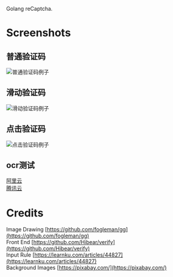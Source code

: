 Golang reCaptcha.

# Screenshots

## 普通验证码

![普通验证码例子](https://github.com/glitterlip/gowaybadbot/blob/f27ba08e687841b913229ef5260d8daa54e374d8/screenshots/input.gif "普通验证码例子")

## 滑动验证码

![滑动验证码例子](https://github.com/glitterlip/gowaybadbot/blob/f27ba08e687841b913229ef5260d8daa54e374d8/screenshots/slide.gif "例子")

## 点击验证码

![点击验证码例子](https://github.com/glitterlip/gowaybadbot/blob/f27ba08e687841b913229ef5260d8daa54e374d8/screenshots/click.gif "例子")

## ocr测试
[阿里云](https://duguang.aliyun.com/experience)  
[腾讯云](https://cloud.tencent.com/act/event/ocrdemo)
# Credits  
Image Drawing [https://github.com/fogleman/gg](https://github.com/fogleman/gg)  
Front End [https://github.com/Hibear/verify](https://github.com/Hibear/verify)  
Input Rule [https://learnku.com/articles/44827](https://learnku.com/articles/44827)  
Background Images [https://pixabay.com/](https://pixabay.com/)  